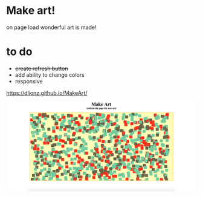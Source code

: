 # Make art!

on page load wonderful art is made!

# to do

* ~~create refresh button~~
* add ability to change colors
* responsive

<https://dlionz.github.io/MakeArt/>

![art](./art.png "Title")
